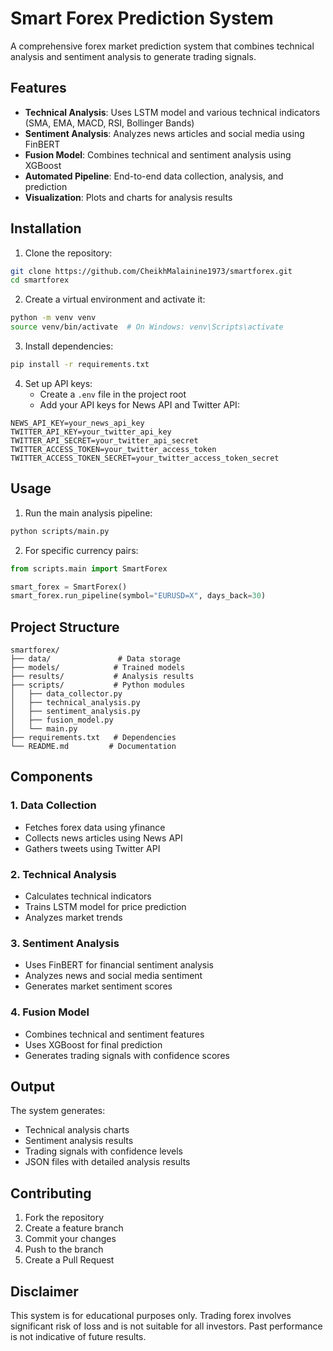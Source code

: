 # Smart Forex Prediction System

A comprehensive forex market prediction system that combines technical analysis and sentiment analysis to generate trading signals.

## Features

- **Technical Analysis**: Uses LSTM model and various technical indicators (SMA, EMA, MACD, RSI, Bollinger Bands)
- **Sentiment Analysis**: Analyzes news articles and social media using FinBERT
- **Fusion Model**: Combines technical and sentiment analysis using XGBoost
- **Automated Pipeline**: End-to-end data collection, analysis, and prediction
- **Visualization**: Plots and charts for analysis results

## Installation

1. Clone the repository:
```bash
git clone https://github.com/CheikhMalainine1973/smartforex.git
cd smartforex
```

2. Create a virtual environment and activate it:
```bash
python -m venv venv
source venv/bin/activate  # On Windows: venv\Scripts\activate
```

3. Install dependencies:
```bash
pip install -r requirements.txt
```

4. Set up API keys:
   - Create a `.env` file in the project root
   - Add your API keys for News API and Twitter API:
```
NEWS_API_KEY=your_news_api_key
TWITTER_API_KEY=your_twitter_api_key
TWITTER_API_SECRET=your_twitter_api_secret
TWITTER_ACCESS_TOKEN=your_twitter_access_token
TWITTER_ACCESS_TOKEN_SECRET=your_twitter_access_token_secret
```

## Usage

1. Run the main analysis pipeline:
```bash
python scripts/main.py
```

2. For specific currency pairs:
```python
from scripts.main import SmartForex

smart_forex = SmartForex()
smart_forex.run_pipeline(symbol="EURUSD=X", days_back=30)
```

## Project Structure

```
smartforex/
├── data/               # Data storage
├── models/            # Trained models
├── results/           # Analysis results
├── scripts/           # Python modules
│   ├── data_collector.py
│   ├── technical_analysis.py
│   ├── sentiment_analysis.py
│   ├── fusion_model.py
│   └── main.py
├── requirements.txt   # Dependencies
└── README.md         # Documentation
```

## Components

### 1. Data Collection
- Fetches forex data using yfinance
- Collects news articles using News API
- Gathers tweets using Twitter API

### 2. Technical Analysis
- Calculates technical indicators
- Trains LSTM model for price prediction
- Analyzes market trends

### 3. Sentiment Analysis
- Uses FinBERT for financial sentiment analysis
- Analyzes news and social media sentiment
- Generates market sentiment scores

### 4. Fusion Model
- Combines technical and sentiment features
- Uses XGBoost for final prediction
- Generates trading signals with confidence scores

## Output

The system generates:
- Technical analysis charts
- Sentiment analysis results
- Trading signals with confidence levels
- JSON files with detailed analysis results

## Contributing

1. Fork the repository
2. Create a feature branch
3. Commit your changes
4. Push to the branch
5. Create a Pull Request

## Disclaimer

This system is for educational purposes only. Trading forex involves significant risk of loss and is not suitable for all investors. Past performance is not indicative of future results.
